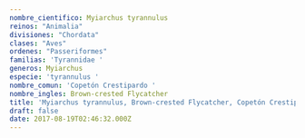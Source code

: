 ```yaml
---
nombre_cientifico: Myiarchus tyrannulus
reinos: "Animalia"
divisiones: "Chordata"
clases: "Aves"
ordenes: "Passeriformes"
familias: 'Tyrannidae '
generos: Myiarchus
especie: 'tyrannulus '
nombre_comun: 'Copetón Crestipardo '
nombre_ingles: Brown-crested Flycatcher
title: 'Myiarchus tyrannulus, Brown-crested Flycatcher, Copetón Crestipardo '
draft: false
date: 2017-08-19T02:46:32.000Z
---
```


